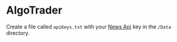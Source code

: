 # AlgoTrader

Create a file called `apiKeys.txt` with your [News Api](https://newsapi.org/) key in the `/Data` directory. 
